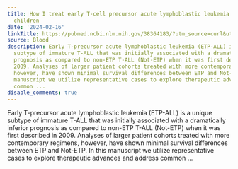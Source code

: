 ```yaml
---
title: How I treat early T-cell precursor acute lymphoblastic leukemia (ETP-ALL) in
  children
date: '2024-02-16'
linkTitle: https://pubmed.ncbi.nlm.nih.gov/38364183/?utm_source=curl&utm_medium=rss&utm_campaign=journals&utm_content=7603509&fc=None&ff=20240217170634&v=2.18.0
source: Blood
description: Early T-precursor acute lymphoblastic leukemia (ETP-ALL) is a unique
  subtype of immature T-ALL that was initially associated with a dramatically inferior
  prognosis as compared to non-ETP T-ALL (Not-ETP) when it was first described in
  2009. Analyses of larger patient cohorts treated with more contemporary regimens,
  however, have shown minimal survival differences between ETP and Not-ETP. In this
  manuscript we utilize representative cases to explore therapeutic advances and address
  common ...
disable_comments: true
---
```

Early T-precursor acute lymphoblastic leukemia (ETP-ALL) is a unique subtype of immature T-ALL that was initially associated with a dramatically inferior prognosis as compared to non-ETP T-ALL (Not-ETP) when it was first described in 2009. Analyses of larger patient cohorts treated with more contemporary regimens, however, have shown minimal survival differences between ETP and Not-ETP. In this manuscript we utilize representative cases to explore therapeutic advances and address common ...
